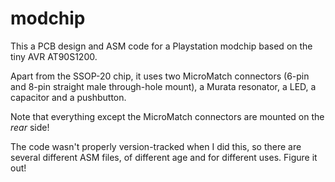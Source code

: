 # modchip
This a PCB design and ASM code for a Playstation modchip based on the tiny AVR AT90S1200.

Apart from the SSOP-20 chip, it uses two MicroMatch connectors (6-pin and 8-pin straight male through-hole mount), a Murata resonator, a LED, a capacitor and a pushbutton.

Note that everything except the MicroMatch connectors are mounted on the *rear* side!

The code wasn't properly version-tracked when I did this, so there are several different ASM files, of different age and for different uses. Figure it out!
